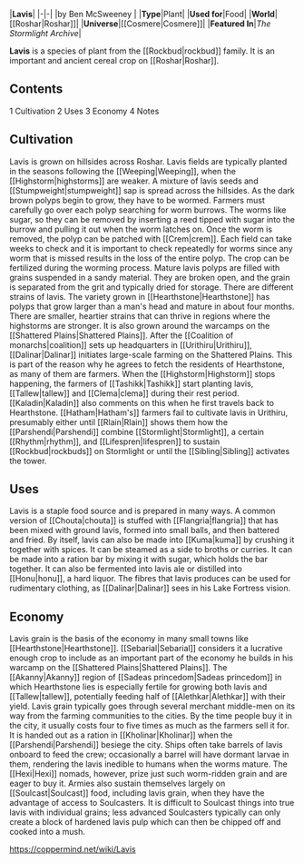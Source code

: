 |**Lavis**|
|-|-|
|by  Ben McSweeney |
|**Type**|Plant|
|**Used for**|Food|
|**World**|[[Roshar\|Roshar]]|
|**Universe**|[[Cosmere\|Cosmere]]|
|**Featured In**|*The Stormlight Archive*|

**Lavis** is a species of plant from the [[Rockbud\|rockbud]] family. It is an important and ancient cereal crop on [[Roshar\|Roshar]].

## Contents

1 Cultivation
2 Uses
3 Economy
4 Notes


## Cultivation
Lavis is grown on hillsides across Roshar.
Lavis fields are typically planted in the seasons following the [[Weeping\|Weeping]], when the [[Highstorm\|highstorms]] are weaker. A mixture of lavis seeds and [[Stumpweight\|stumpweight]] sap is spread across the hillsides. As the dark brown polyps begin to grow, they have to be wormed. Farmers must carefully go over each polyp searching for worm burrows. The worms like sugar, so they can be removed by inserting a reed tipped with sugar into the burrow and pulling it out when the worm latches on. Once the worm is removed, the polyp can be patched with [[Crem\|crem]]. Each field can take weeks to check and it is important to check repeatedly for worms since any worm that is missed results in the loss of the entire polyp. The crop can be fertilized during the worming process.
Mature lavis polyps are filled with grains suspended in a sandy material. They are broken open, and the grain is separated from the grit and typically dried for storage.
There are different strains of lavis. The variety grown in [[Hearthstone\|Hearthstone]] has polyps that grow larger than a man's head and mature in about four months. There are smaller, heartier strains that can thrive in regions where the highstorms are stronger. It is also grown around the warcamps on the [[Shattered Plains\|Shattered Plains]]. After the [[Coalition of monarchs\|coalition]] sets up headquarters in [[Urithiru\|Urithiru]], [[Dalinar\|Dalinar]] initiates large-scale farming on the Shattered Plains. This is part of the reason why he agrees to fetch the residents of Hearthstone, as many of them are farmers.
When the [[Highstorm\|Highstorm]] stops happening, the farmers of [[Tashikk\|Tashikk]] start planting lavis, [[Tallew\|tallew]] and [[Clema\|clema]] during their rest period. [[Kaladin\|Kaladin]] also comments on this when he first travels back to Hearthstone.
[[Hatham\|Hatham's]] farmers fail to cultivate lavis in Urithiru, presumably either until [[Rlain\|Rlain]] shows them how the [[Parshendi\|Parshendi]] combine [[Stormlight\|Stormlight]], a certain [[Rhythm\|rhythm]], and [[Lifespren\|lifespren]] to sustain [[Rockbud\|rockbuds]] on Stormlight or until the [[Sibling\|Sibling]] activates the tower.

## Uses
Lavis is a staple food source and is prepared in many ways. A common version of [[Chouta\|chouta]] is stuffed with [[Flangria\|flangria]] that has been mixed with ground lavis, formed into small balls, and then battered and fried. By itself, lavis can also be made into [[Kuma\|kuma]] by crushing it together with spices. It can be steamed as a side to broths or curries. It can be made into a ration bar by mixing it with sugar, which holds the bar together. It can also be fermented into lavis ale or distilled into [[Honu\|honu]], a hard liquor.
The fibres that lavis produces can be used for rudimentary clothing, as [[Dalinar\|Dalinar]] sees in his Lake Fortress vision.

## Economy
Lavis grain is the basis of the economy in many small towns like [[Hearthstone\|Hearthstone]]. [[Sebarial\|Sebarial]] considers it a lucrative enough crop to include as an important part of the economy he builds in his warcamp on the [[Shattered Plains\|Shattered Plains]]. The [[Akanny\|Akanny]] region of [[Sadeas princedom\|Sadeas princedom]] in which Hearthstone lies is especially fertile for growing both lavis and [[Tallew\|tallew]], potentially feeding half of [[Alethkar\|Alethkar]] with their yield.
Lavis grain typically goes through several merchant middle-men on its way from the farming communities to the cities. By the time people buy it in the city, it usually costs four to five times as much as the farmers sell it for. It is handed out as a ration in [[Kholinar\|Kholinar]] when the [[Parshendi\|Parshendi]] besiege the city.
Ships often take barrels of lavis onboard to feed the crew; occasionally a barrel will have dormant larvae in them, rendering the lavis inedible to humans when the worms mature. The [[Hexi\|Hexi]] nomads, however, prize just such worm-ridden grain and are eager to buy it.
Armies also sustain themselves largely on [[Soulcast\|Soulcast]] food, including lavis grain, when they have the advantage of access to Soulcasters. It is difficult to Soulcast things into true lavis with individual grains; less advanced Soulcasters typically can only create a block of hardened lavis pulp which can then be chipped off and cooked into a mush.



https://coppermind.net/wiki/Lavis